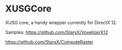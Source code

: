 # XUSGCore
XUSG core, a handy wrapper currently for DirectX 12.

Samples:
https://github.com/StarsX/VoxelizerX12

https://github.com/StarsX/ComputeRaster
